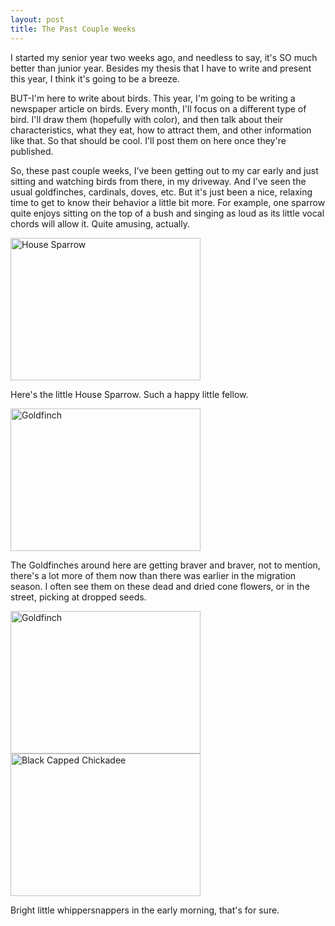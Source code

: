 ```yaml
---
layout: post
title: The Past Couple Weeks
---
```



I started my senior year two weeks ago, and needless to say, it's SO much better than junior year. Besides my thesis that I have to write and present this year, I think it's going to be a breeze. 

BUT-I'm here to write about birds. This year, I'm going to be writing a newspaper article on birds. Every month, I'll focus on a different type of bird. I'll draw them (hopefully with color), and then talk about their characteristics, what they eat, how to attract them, and other information like that. So that should be cool. I'll post them on here once they're published. 

So, these past couple weeks, I've been getting out to my car early and just sitting and watching birds from there, in my driveway. And I've seen the usual goldfinches, cardinals, doves, etc. But it's just been a nice, relaxing time to get to know their behavior a little bit more. For example, one sparrow quite enjoys sitting on the top of a bush and singing as loud as its little vocal chords will allow it. Quite amusing, actually. 

<img src="https://lh3.googleusercontent.com/CR_mdlIwA_OZrBwkB19MVakWQhJzVOXCUyQcfpYxyCM=w892-h669-no" alt="House Sparrow" style="width:304px;height:228px;">

Here's the little House Sparrow. Such a happy little fellow.

<img src="https://lh3.googleusercontent.com/YhAT8iCAQf8gCABUFGPRzl8hcBWgknnlB4OxY2kAkLw=w892-h669-no" alt="Goldfinch" style="width:304px;height:228px;">

The Goldfinches around here are getting braver and braver, not to mention, there's a lot more of them now than there was earlier in the migration season. I often see them on these dead and dried cone flowers, or in the street, picking at dropped seeds.

<img src="https://lh3.googleusercontent.com/DDhHKz26sp1lKVrkTpOJUvuuDetzRfxzIlpOsuwyPh4=w892-h669-no" alt="Goldfinch" style="width:304px;height:228px;">

<img src="https://lh3.googleusercontent.com/3U5sYSgAeVUo836cfmw5yNTjSMjdf4uimDhSWsWPV-A=w892-h669-no" alt="Black Capped Chickadee" style="width:304px;height:228px;">

Bright little whippersnappers in the early morning, that's for sure.





